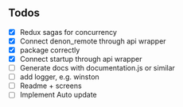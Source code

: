 Todos
---------

* [x] Redux sagas for concurrency
* [x] Connect denon_remote through api wrapper
* [x] package correctly
* [x] Connect startup through api wrapper
* [ ] Generate docs with documentation.js or similar
* [ ] add logger, e.g. winston
* [ ] Readme + screens
* [ ] Implement Auto update
